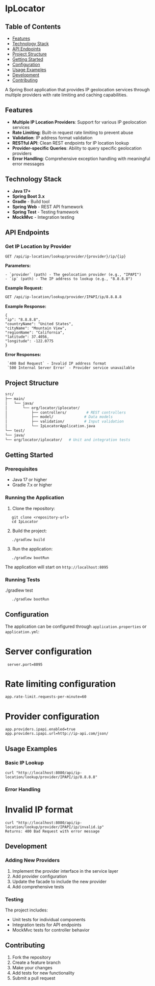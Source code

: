 # IpLocator

## Table of Contents
- [Features](#features)
- [Technology Stack](#technology-stack)
- [API Endpoints](#api-endpoints)
- [Project Structure](#project-structure)
- [Getting Started](#getting-started)
- [Configuration](#configuration)
- [Usage Examples](#usage-examples)
- [Development](#development)
- [Contributing](#contributing)

A Spring Boot application that provides IP geolocation services through multiple providers with rate limiting and caching capabilities.

## Features

- **Multiple IP Location Providers**: Support for various IP geolocation services
- **Rate Limiting**: Built-in request rate limiting to prevent abuse
- **Validation**: IP address format validation
- **RESTful API**: Clean REST endpoints for IP location lookup
- **Provider-specific Queries**: Ability to query specific geolocation providers
- **Error Handling**: Comprehensive exception handling with meaningful error messages

## Technology Stack

- **Java 17+**
- **Spring Boot 3.x**
- **Gradle** - Build tool
- **Spring Web** - REST API framework
- **Spring Test** - Testing framework
- **MockMvc** - Integration testing

## API Endpoints

### Get IP Location by Provider

```properties
GET /api/ip-location/lookup/provider/{provider}/ip/{ip}
```

**Parameters:**

```properties
- `provider` (path) - The geolocation provider (e.g., "IPAPI")
- `ip` (path) - The IP address to lookup (e.g., "8.8.8.8")
```

**Example Request:**

```bash
GET /api/ip-location/lookup/provider/IPAPI/ip/8.8.8.8
```
**Example Response:**

```properties
{
"ip": "8.8.8.8",
"countryName": "United States",
"cityName": "Mountain View",
"regionName": "California",
"latitude": 37.4056,
"longitude": -122.0775
}
```

**Error Responses:**
```properties
 `400 Bad Request` - Invalid IP address format
 `500 Internal Server Error` - Provider service unavailable
```
## Project Structure


```bash
src/
├── main/
│   └── java/
│       └── org/locator/iplocator/
│           ├── controllers/         # REST controllers
│           ├── model/              # Data models
│           ├── validation/         # Input validation
│           └── IpLocatorApplication.java
└── test/
└── java/
└── org/locator/iplocator/   # Unit and integration tests
```
## Getting Started

### Prerequisites

- Java 17 or higher
- Gradle 7.x or higher

### Running the Application

1. Clone the repository:
```properties
   git clone <repository-url>
   cd IpLocator
```

2. Build the project:
```properties
   ./gradlew build
```

3. Run the application:

```properties
   ./gradlew bootRun
```

The application will start on `http://localhost:8095`

### Running Tests

./gradlew test
```bash
   ./gradlew bootRun
```
## Configuration

The application can be configured through `application.properties` or `application.yml`:

# Server configuration
```properties
 server.port=8095
```

# Rate limiting configuration
```properties
app.rate-limit.requests-per-minute=60
```

# Provider configuration
```properties
app.providers.ipapi.enabled=true
app.providers.ipapi.url=http://ip-api.com/json/
```

## Usage Examples

### Basic IP Lookup
```properties
curl "http://localhost:8080/api/ip-location/lookup/provider/IPAPI/ip/8.8.8.8"
```

### Error Handling

# Invalid IP format
```properties
curl "http://localhost:8080/api/ip-location/lookup/provider/IPAPI/ip/invalid.ip"
Returns: 400 Bad Request with error message
```

## Development

### Adding New Providers

1. Implement the provider interface in the service layer
2. Add provider configuration
3. Update the facade to include the new provider
4. Add comprehensive tests

### Testing

The project includes:
- Unit tests for individual components
- Integration tests for API endpoints
- MockMvc tests for controller behavior

## Contributing

1. Fork the repository
2. Create a feature branch
3. Make your changes
4. Add tests for new functionality
5. Submit a pull request